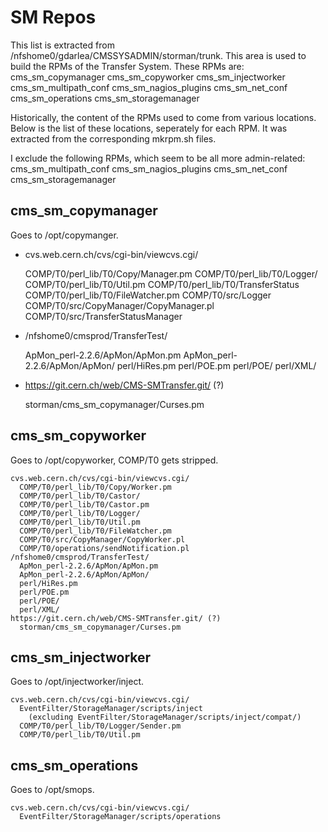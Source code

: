 # SM Repos

This list is extracted from /nfshome0/gdarlea/CMSSYSADMIN/storman/trunk.  This
area is used to build the RPMs of the Transfer System.  These RPMs are:
    cms_sm_copymanager
    cms_sm_copyworker
    cms_sm_injectworker
    cms_sm_multipath_conf
    cms_sm_nagios_plugins
    cms_sm_net_conf
    cms_sm_operations
    cms_sm_storagemanager

Historically, the content of the RPMs used to come from various locations. Below
is the list of these locations, seperately for each RPM.  It was extracted
from the corresponding mkrpm.sh files.

I exclude the following RPMs, which seem to be all more admin-related:
    cms_sm_multipath_conf
    cms_sm_nagios_plugins
    cms_sm_net_conf
    cms_sm_storagemanager

## cms_sm_copymanager
Goes to /opt/copymanger.

   * cvs.web.cern.ch/cvs/cgi-bin/viewcvs.cgi/
   
      COMP/T0/perl_lib/T0/Copy/Manager.pm
      COMP/T0/perl_lib/T0/Logger/
      COMP/T0/perl_lib/T0/Util.pm
      COMP/T0/perl_lib/T0/TransferStatus
      COMP/T0/perl_lib/T0/FileWatcher.pm
      COMP/T0/src/Logger
      COMP/T0/src/CopyManager/CopyManager.pl
      COMP/T0/src/TransferStatusManager
      
   * /nfshome0/cmsprod/TransferTest/
   
      ApMon_perl-2.2.6/ApMon/ApMon.pm
      ApMon_perl-2.2.6/ApMon/ApMon/
      perl/HiRes.pm
      perl/POE.pm
      perl/POE/
      perl/XML/
      
   * https://git.cern.ch/web/CMS-SMTransfer.git/ (?)
   
      storman/cms_sm_copymanager/Curses.pm

## cms_sm_copyworker
Goes to /opt/copyworker, COMP/T0 gets stripped.

    cvs.web.cern.ch/cvs/cgi-bin/viewcvs.cgi/
      COMP/T0/perl_lib/T0/Copy/Worker.pm
      COMP/T0/perl_lib/T0/Castor/
      COMP/T0/perl_lib/T0/Castor.pm
      COMP/T0/perl_lib/T0/Logger/
      COMP/T0/perl_lib/T0/Util.pm
      COMP/T0/perl_lib/T0/FileWatcher.pm
      COMP/T0/src/CopyManager/CopyWorker.pl
      COMP/T0/operations/sendNotification.pl
    /nfshome0/cmsprod/TransferTest/
      ApMon_perl-2.2.6/ApMon/ApMon.pm
      ApMon_perl-2.2.6/ApMon/ApMon/
      perl/HiRes.pm
      perl/POE.pm
      perl/POE/
      perl/XML/
    https://git.cern.ch/web/CMS-SMTransfer.git/ (?)
      storman/cms_sm_copymanager/Curses.pm

## cms_sm_injectworker
Goes to /opt/injectworker/inject.

    cvs.web.cern.ch/cvs/cgi-bin/viewcvs.cgi/
      EventFilter/StorageManager/scripts/inject
        (excluding EventFilter/StorageManager/scripts/inject/compat/)
      COMP/T0/perl_lib/T0/Logger/Sender.pm
      COMP/T0/perl_lib/T0/Util.pm

## cms_sm_operations
Goes to /opt/smops.

    cvs.web.cern.ch/cvs/cgi-bin/viewcvs.cgi/
      EventFilter/StorageManager/scripts/operations


